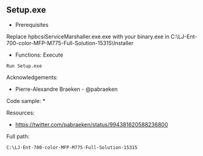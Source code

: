 ## Setup.exe

* Prerequisites

Replace hpbcsiServiceMarshaller.exe.exe with your binary.exe in C:\LJ-Ent-700-color-MFP-M775-Full-Solution-15315\Installer

* Functions: Execute

```
Run Setup.exe   
```

Acknowledgements:
* Pierre-Alexandre Braeken - @pabraeken

Code sample:
* 

Resources:
* https://twitter.com/pabraeken/status/994381620588236800

Full path:
```
C:\LJ-Ent-700-color-MFP-M775-Full-Solution-15315
```
